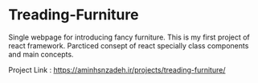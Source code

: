 # Treading-Furniture

Single webpage for introducing fancy furniture.
This is my first project of react framework. Parcticed consept of react specially class components and main concepts.

Project Link : https://aminhsnzadeh.ir/projects/treading-furniture/

